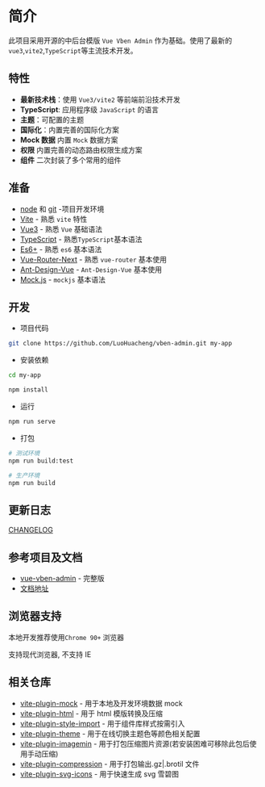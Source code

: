 # 简介

此项目采用开源的中后台模版 `Vue Vben Admin` 作为基础。使用了最新的`vue3`,`vite2`,`TypeScript`等主流技术开发。

## 特性

- **最新技术栈**：使用 `Vue3/vite2` 等前端前沿技术开发
- **TypeScript**: 应用程序级 `JavaScript` 的语言
- **主题**：可配置的主题
- **国际化**：内置完善的国际化方案
- **Mock 数据** 内置 `Mock` 数据方案
- **权限** 内置完善的动态路由权限生成方案
- **组件** 二次封装了多个常用的组件

## 准备

- [node](http://nodejs.org/) 和 [git](https://git-scm.com/) -项目开发环境
- [Vite](https://vitejs.dev/) - 熟悉 `vite` 特性
- [Vue3](https://v3.vuejs.org/) - 熟悉 `Vue` 基础语法
- [TypeScript](https://www.typescriptlang.org/) - 熟悉`TypeScript`基本语法
- [Es6+](http://es6.ruanyifeng.com/) - 熟悉 `es6` 基本语法
- [Vue-Router-Next](https://next.router.vuejs.org/) - 熟悉 `vue-router` 基本使用
- [Ant-Design-Vue](https://next.antdv.com/docs/vue/introduce-cn/) - `Ant-Design-Vue` 基本使用
- [Mock.js](https://github.com/nuysoft/Mock) - `mockjs` 基本语法

## 开发

- 项目代码

```bash
git clone https://github.com/LuoHuacheng/vben-admin.git my-app
```

- 安装依赖

```bash
cd my-app

npm install
```

- 运行

```bash
npm run serve
```

- 打包

```bash
# 测试环境
npm run build:test

# 生产环境
npm run build
```

## 更新日志

[CHANGELOG](./CHANGELOG.md)

## 参考项目及文档

- [vue-vben-admin](https://github.com/anncwb/vue-vben-admin) - 完整版
- [文档地址](https://vvbin.cn/doc-next/)

## 浏览器支持

本地开发推荐使用`Chrome 90+` 浏览器

支持现代浏览器, 不支持 IE

## 相关仓库

- [vite-plugin-mock](https://github.com/anncwb/vite-plugin-mock) - 用于本地及开发环境数据 mock
- [vite-plugin-html](https://github.com/anncwb/vite-plugin-html) - 用于 html 模版转换及压缩
- [vite-plugin-style-import](https://github.com/anncwb/vite-plugin-style-import) - 用于组件库样式按需引入
- [vite-plugin-theme](https://github.com/anncwb/vite-plugin-theme) - 用于在线切换主题色等颜色相关配置
- [vite-plugin-imagemin](https://github.com/anncwb/vite-plugin-imagemin) - 用于打包压缩图片资源(若安装困难可移除此包后使用手动压缩)
- [vite-plugin-compression](https://github.com/anncwb/vite-plugin-compression) - 用于打包输出.gz|.brotil 文件
- [vite-plugin-svg-icons](https://github.com/anncwb/vite-plugin-svg-icons) - 用于快速生成 svg 雪碧图
